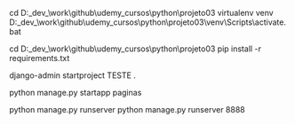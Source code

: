 cd D:\_dev_\work\github\udemy_cursos\python\projeto03
virtualenv venv
D:\_dev_\work\github\udemy_cursos\python\projeto03\venv\Scripts\activate.bat

cd D:\_dev_\work\github\udemy_cursos\python\projeto03
pip install -r requirements.txt

django-admin startproject TESTE .

python manage.py startapp paginas

python manage.py runserver
python manage.py runserver 8888



